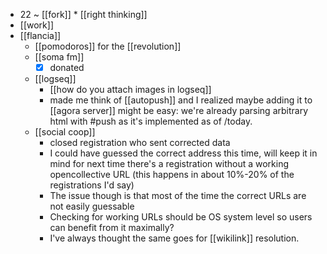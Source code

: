 - 22 ~ [[fork]] * [[right thinking]]
- [[work]]
- [[flancia]]
	- [[pomodoros]] for the [[revolution]]
	- [[soma fm]]
		- [x] donated
  - [[logseq]]
    - [[how do you attach images in logseq]]
    - made me think of [[autopush]] and I realized maybe adding it to [[agora server]] might be easy: we're already parsing arbitrary html with #push as it's implemented as of /today.
  - [[social coop]]
    - closed registration who sent corrected data
    - I could have guessed the correct address this time, will keep it in mind for next time there's a registration without a working opencollective URL (this happens in about 10%-20% of the registrations I'd say)
    - The issue though is that most of the time the correct URLs are not easily guessable
    - Checking for working URLs should be OS system level so users can benefit from it maximally?
    - I've always thought the same goes for [[wikilink]] resolution.
